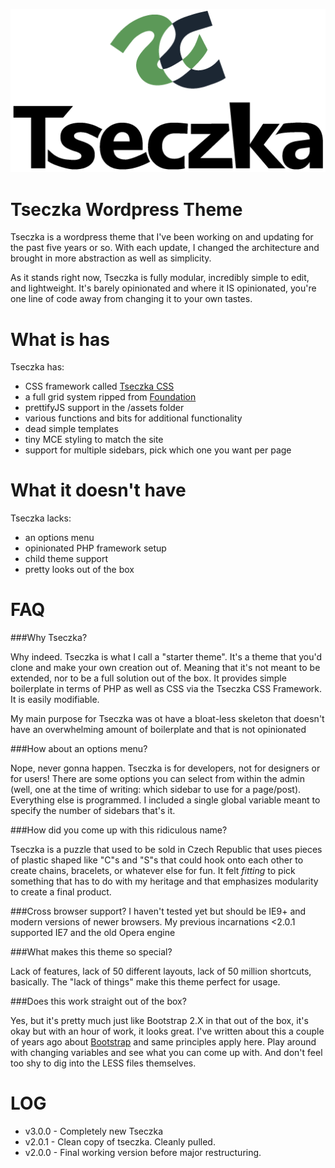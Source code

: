 ![logo](images/tseczka-logo.png)

Tseczka Wordpress Theme
=======================

Tseczka is a wordpress theme that I've been working on and updating for the past five years or so. With each update, I changed the architecture and brought in more abstraction as well as simplicity.

As it stands right now, Tseczka is fully modular, incredibly simple to edit, and lightweight. It's barely opinionated and where it IS opinionated, you're one line of code away from changing it to your own tastes.

What is has
===========

Tseczka has:

* CSS framework called [Tseczka CSS](http://github.com/antjanus/tseczka-css-framework)
* a full grid system ripped from [Foundation](http://foundation.zurb.com)
* prettifyJS support in the /assets folder
* various functions and bits for additional functionality
* dead simple templates
* tiny MCE styling to match the site
* support for multiple sidebars, pick which one you want per page


What it doesn't have
=====================

Tseczka lacks:

* an options menu
* opinionated PHP framework setup
* child theme support
* pretty looks out of the box


FAQ
===========

###Why Tseczka?

Why indeed. Tseczka is what I call a "starter theme". It's a theme that you'd clone and make your own creation out of. Meaning that it's not meant to be extended, nor to be a full solution out of the box. It provides simple boilerplate in terms of PHP as well as CSS via the Tseczka CSS Framework. It is easily modifiable.

My main purpose for Tseczka was ot have a bloat-less skeleton that doesn't have an overwhelming amount of boilerplate and that is not opinionated

###How about an options menu?

Nope, never gonna happen. Tseczka is for developers, not for designers or for users! There are some options you can select from within the admin (well, one at the time of writing: which sidebar to use for a page/post). Everything else is programmed. I included a single global variable meant to specify the number of sidebars that's it.

###How did you come up with this ridiculous name?

Tseczka is a puzzle that used to be sold in Czech Republic that uses pieces of plastic shaped like "C"s and "S"s that could hook onto each other to create chains, bracelets, or whatever else for fun. It felt *fitting* to pick something that has to do with my heritage and that emphasizes modularity to create a final product.

###Cross browser support?
I haven't tested yet but should be IE9+ and modern versions of newer browsers. My previous incarnations <2.0.1 supported IE7 and the old Opera engine

###What makes this theme so special?

Lack of features, lack of 50 different layouts, lack of 50 million shortcuts, basically. The "lack of things" make this theme perfect for usage.

###Does this work straight out of the box?

Yes, but it's pretty much just like Bootstrap 2.X in that out of the box, it's okay but with an hour of work, it looks great. I've written about this a couple of years ago about [Bootstrap](http://antjanus.com/blog/web-design-tips/user-interface-usability/customize-twitter-bootstrap-into-themes/) and same principles apply here. Play around with changing variables and see what you can come up with. And don't feel too shy to dig into the LESS files themselves.


LOG
===========

* v3.0.0 - Completely new Tseczka
* v2.0.1 - Clean copy of tseczka. Cleanly pulled.
* v2.0.0 - Final working version before major restructuring.

